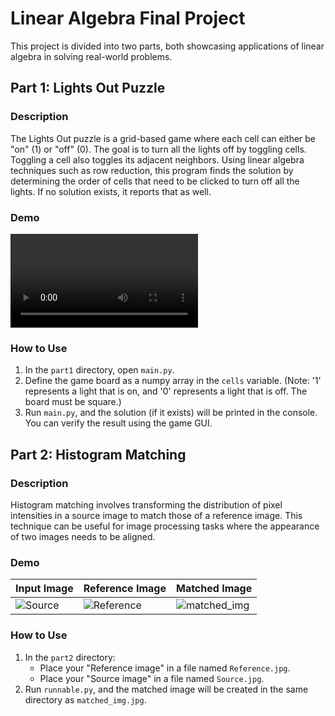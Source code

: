 # Linear Algebra Final Project

This project is divided into two parts, both showcasing applications of linear algebra in solving real-world problems.

## Part 1: Lights Out Puzzle

### Description
The Lights Out puzzle is a grid-based game where each cell can either be "on" (1) or "off" (0). The goal is to turn all the lights off by toggling cells. Toggling a cell also toggles its adjacent neighbors. Using linear algebra techniques such as row reduction, this program finds the solution by determining the order of cells that need to be clicked to turn off all the lights. If no solution exists, it reports that as well.

### Demo
<video src="https://github.com/user-attachments/assets/b4e4a57d-3d56-4f42-99d9-2805a2c8f21c">|


### How to Use
1. In the `part1` directory, open `main.py`.
2. Define the game board as a numpy array in the `cells` variable. (Note: '1' represents a light that is on, and '0' represents a light that is off. The board must be square.)
3. Run `main.py`, and the solution (if it exists) will be printed in the console. You can verify the result using the game GUI.

## Part 2: Histogram Matching

### Description
Histogram matching involves transforming the distribution of pixel intensities in a source image to match those of a reference image. This technique can be useful for image processing tasks where the appearance of two images needs to be aligned.

### Demo
|Input Image|Reference Image|Matched Image|
|-----|-----|-----|
|![Source](https://github.com/user-attachments/assets/7d4938a5-ffe2-45e6-a976-8007a28a06a9)| ![Reference](https://github.com/user-attachments/assets/781b74a6-bd54-40cb-b7dd-111ac20abefa)|![matched_img](https://github.com/user-attachments/assets/91edf978-1a55-4829-a478-597d6264d81b)|

### How to Use
1. In the `part2` directory:
    - Place your "Reference image" in a file named `Reference.jpg`.
    - Place your "Source image" in a file named `Source.jpg`.
2. Run `runnable.py`, and the matched image will be created in the same directory as `matched_img.jpg`.
